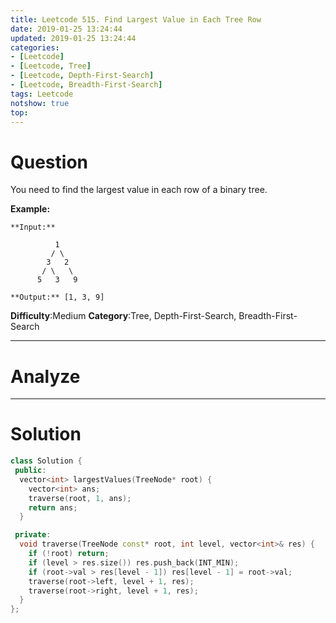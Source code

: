 ```yaml
---
title: Leetcode 515. Find Largest Value in Each Tree Row
date: 2019-01-25 13:24:44
updated: 2019-01-25 13:24:44
categories: 
- [Leetcode]
- [Leetcode, Tree]
- [Leetcode, Depth-First-Search]
- [Leetcode, Breadth-First-Search]
tags: Leetcode
notshow: true
top:
---
```


# Question

You need to find the largest value in each row of a binary tree.

**Example:**  

```
**Input:** 

          1
         / \
        3   2
       / \   \  
      5   3   9 

**Output:** [1, 3, 9]
```

**Difficulty**:Medium
**Category**:Tree, Depth-First-Search, Breadth-First-Search

<!-- more -->

------------

# Analyze

------------

# Solution

```cpp
class Solution {
 public:
  vector<int> largestValues(TreeNode* root) {
    vector<int> ans;
    traverse(root, 1, ans);
    return ans;
  }

 private:
  void traverse(TreeNode const* root, int level, vector<int>& res) {
    if (!root) return;
    if (level > res.size()) res.push_back(INT_MIN);
    if (root->val > res[level - 1]) res[level - 1] = root->val;
    traverse(root->left, level + 1, res);
    traverse(root->right, level + 1, res);
  }
};
```


